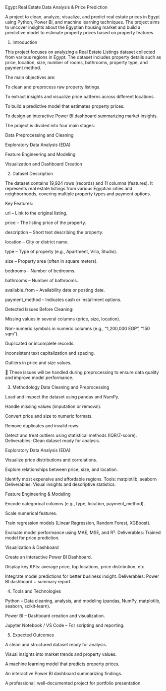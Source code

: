 Egypt Real Estate Data Analysis & Price Prediction

A project to clean, analyze, visualize, and predict real estate prices in Egypt using Python, Power BI, and machine learning techniques.
The project aims to uncover insights about the Egyptian housing market and build a predictive model to estimate property prices based on property features.

1. Introduction

This project focuses on analyzing a Real Estate Listings dataset collected from various regions in Egypt.
The dataset includes property details such as price, location, size, number of rooms, bathrooms, property type, and payment method.

The main objectives are:

To clean and preprocess raw property listings.

To extract insights and visualize price patterns across different locations.

To build a predictive model that estimates property prices.

To design an interactive Power BI dashboard summarizing market insights.

The project is divided into four main stages:

Data Preprocessing and Cleaning

Exploratory Data Analysis (EDA)

Feature Engineering and Modeling

Visualization and Dashboard Creation

2. Dataset Description

The dataset contains 19,924 rows (records) and 11 columns (features).
It represents real estate listings from various Egyptian cities and neighborhoods, covering multiple property types and payment options.

Key Features:

url – Link to the original listing.

price – The listing price of the property.

description – Short text describing the property.

location – City or district name.

type – Type of property (e.g., Apartment, Villa, Studio).

size – Property area (often in square meters).

bedrooms – Number of bedrooms.

bathrooms – Number of bathrooms.

available_from – Availability date or posting date.

payment_method – Indicates cash or installment options.

Detected Issues Before Cleaning:

Missing values in several columns (price, size, location).

Non-numeric symbols in numeric columns (e.g., “1,200,000 EGP”, “150 sqm”).

Duplicated or incomplete records.

Inconsistent text capitalization and spacing.

Outliers in price and size values.

🧹 These issues will be handled during preprocessing to ensure data quality and improve model performance.

3. Methodology
Data Cleaning and Preprocessing

Load and inspect the dataset using pandas and NumPy.

Handle missing values (imputation or removal).

Convert price and size to numeric formats.

Remove duplicates and invalid rows.

Detect and treat outliers using statistical methods (IQR/Z-score).
Deliverables: Clean dataset ready for analysis.

Exploratory Data Analysis (EDA)

Visualize price distributions and correlations.

Explore relationships between price, size, and location.

Identify most expensive and affordable regions.
Tools: matplotlib, seaborn
Deliverables: Visual insights and descriptive statistics.

Feature Engineering & Modeling

Encode categorical columns (e.g., type, location, payment_method).

Scale numerical features.

Train regression models (Linear Regression, Random Forest, XGBoost).

Evaluate model performance using MAE, MSE, and R².
Deliverables: Trained model for price prediction.

Visualization & Dashboard

Create an interactive Power BI Dashboard.

Display key KPIs: average price, top locations, price distribution, etc.

Integrate model predictions for better business insight.
Deliverables: Power BI dashboard + summary report.

4. Tools and Technologies

Python – Data cleaning, analysis, and modeling (pandas, NumPy, matplotlib, seaborn, scikit-learn).

Power BI – Dashboard creation and visualization.

Jupyter Notebook / VS Code – For scripting and reporting.

5. Expected Outcomes

A clean and structured dataset ready for analysis.

Visual insights into market trends and property values.

A machine learning model that predicts property prices.

An interactive Power BI dashboard summarizing findings.

A professional, well-documented project for portfolio presentation.

